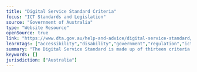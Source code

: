 ```yaml
---
title: "Digital Service Standard Criteria"
focus: "ICT Standards and Legislation"
source: "Government of Australia"
type: "Website Resource"
openSource: true
link: "https://www.dta.gov.au/help-and-advice/digital-service-standard/digital-service-standard-criteria"
learnTags: ["accessibility","disability","government","regulation","ict","framework"]
summary: "The Digital Service Standard is made up of thirteen criteria to help government agencies design and deliver services that are simple, clear and fast."
keywords: []
jurisdiction: ["Australia"]
---
```

